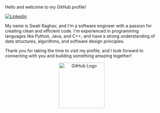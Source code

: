Hello and welcome to my GitHub profile!

[![Linkedin](https://img.shields.io/badge/-shaurya-blue?style=flat-square&logo=Linkedin&logoColor=white&link=https://www.linkedin.com/in/swaticraghav/)](https://www.linkedin.com/in/shaurya-rohatgi/)

My name is Swati Raghav, and I'm a software engineer with a passion for creating clean and efficient code. I'm experienced in programming languages like Python, Java, and C++, and have a strong understanding of data structures, algorithms, and software design principles.

Thank you for taking the time to visit my profile, and I look forward to connecting with you and building something amazing together!

<div align="center">
<img src="https://github.com/raghavk16/raghavk16/blob/master/octo.gif" alt="GitHub Logo" width="150" height="150" />
</div>
